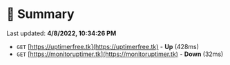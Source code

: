 # 📖 Summary
Last updated: **4/8/2022, 10:34:26 PM**

- `GET` [https://uptimerfree.tk](https://uptimerfree.tk) - **Up** (428ms)
- `GET` [https://monitoruptimer.tk](https://monitoruptimer.tk) - **Down** (32ms)
